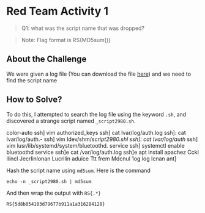 # Red Team Activity 1
> Q1: what was the script name that was dropped?

> Note: Flag format is RS{MD5sum(<answer string>)}

## About the Challenge
We were given a log file (You can download the file [here](auth.log)) and we need to find the script name

## How to Solve?
To do this, I attempted to search the log file using the keyword `.sh`, and discovered a strange script named `_script2980.sh`.


[Image extracted text: = authlog
Hlat
lesspipe
ab
? of 13
basename
lusr_
~/bin/lesspipe
dirname
usr/bin/lesspipe
dircolors
mesg
lusr/lib/x86
64-linux-gnu/utempter/utempter del
1s
color-auto
ssh]:
ls
color-auto
ssh] 
vim authorized_keys
ssh] 
cat
Ivar/log/auth.log
ssh]:
cat
Ivar/log/auth.-
ssh]
vim
Idev/shm/_script2980.shl
ssh]:
cat
Ivar/log/auth_
ssh]
vim
lusr/lib/systemd/system/bluetoothd. service
ssh]
systemctl enable bluetoothd
service
ssh]e
cat /var/log/auth.log
ssh]e
apt install apachez
CckI
Ilincl
Jecrlinlonan
Lucrilin
aduice
Ttt
frem
Mdcnul
1og
log
Icnan
ant]


Hash the script name using `md5sum`. Here is the command

```shell
echo -n _script2980.sh | md5sum
```

And then wrap the output with `RS{.*}`

```
RS{5d8b854103d79677b911a1a316284128}
```